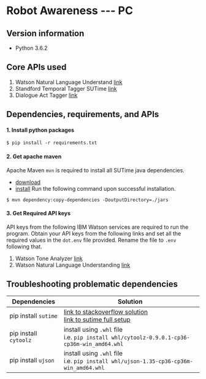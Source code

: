 # Robot Awareness --- PC

## Version information
- Python 3.6.2

## Core APIs used
1. Watson Natural Language Understand [link](https://natural-language-understanding-demo.ng.bluemix.net/)
2. Standford Temporal Tagger SUTime [link](https://nlp.stanford.edu/software/sutime.shtml)
3. Dialogue Act Tagger [link](https://github.com/ColingPaper2018/DialogueAct-Tagger)

## Dependencies, requirements, and APIs
#### 1. Install python packages
```
$ pip install -r requirements.txt
```

#### 2. Get apache maven
Apache Maven `mvn` is required to install all SUTime java dependencies.
- [download](https://maven.apache.org/download.cgi)
- [install](https://maven.apache.org/install.html)
Run the following command upon successful installation.
```
$ mvn dependency:copy-dependencies -DoutputDirectory=./jars
```

#### 3. Get Required API keys
API keys from the following IBM Watson services are required to run the program. Obtain your API keys from the following links and set all the required values in the `dot.env` file provided. Rename the file to `.env` following that.
1. Watson Tone Analyzer [link](https://cloud.ibm.com/apidocs/tone-analyzer)
2. Watson Natural Language Understanding [link](https://cloud.ibm.com/apidocs/natural-language-understanding)


## Troubleshooting problematic dependencies
| Dependencies | Solution |
| ------------- | ------------- |
| pip install `sutime` | [link to stackoverflow solution](https://stackoverflow.com/questions/14372706/visual-studio-cant-build-due-to-rc-exe) <br> [link to sutime full setup](https://github.com/FraBle/python-sutime) |
| pip install `cytoolz`  | install using `.whl` file <br> i.e. `pip install whl/cytoolz-0.9.0.1-cp36-cp36m-win_amd64.whl` |
| pip install `ujson`  | install using `.whl` file <br> i.e. `pip install whl/ujson-1.35-cp36-cp36m-win_amd64.whl` |
